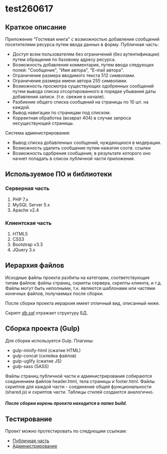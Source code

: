 # test260617

## Краткое описание

Приложение "Гостевая книга" с возможностью добавления сообщений посетителями ресурса путем ввода данных в форму.
Публичная часть:
- Доступ всем пользователям без ограничений (без аутентификации) путем обращения по базовому адресу ресурса.
- Возможность добавления комментария, путем ввода следующих полей: "Сообщение", "Имя автора", "E-mail автора".
- Ограничение размера вводимого текста 512 символами.
- Ограничение размера имени автора 255 символами.
- Возможность просмотра существующих одобренных сообщений путем вывода списка отсортированного
 в порядке убывания даты добавления записи. (т.е. свежие в начале).
- Разбиение общего списка сообщений на страницы по 10 шт. на каждой.
- Вывод навигации по страницам под списком.
- Корректная обработка (возврат 404) в случае запроса несуществующей страницы.

Система администрирования:
- Вывод списка добавленных сообщений, нуждающихся в модерации.
- Возможность удалить сообщение путем нажатия соотв. ссылки
- Возможность одобрения сообщения, в результате которого оно начнет попадать в список публичной части приложения.

## Используемое ПО и библиотеки
### Серверная часть
1. PHP 7.x
2. MySQL Server 5.x
3. Apache v2.4

### Клиентская часть
1. HTML5
2. CSS3
3. Bootstrap v3.3
4. JQuery 3.x

## Иерархия файлов
Исходные файлы проекта разбиты на категории, соответствующие типам файлов: файлы страниц, скрипты сервера, скрипты клиента, и т.д. Файлы могут быть неполными, т.к. являются шаблонами или частями конечных файлов, получаемых после сборки.

После сборки проекта иерархия имеет отличный вид, описанный ниже.

Скрипт [*db.sql*](_src/db.sql) отражает структуру БД.

## Сборка проекта (Gulp)
Для сборки используется Gulp. Плагины:
- gulp-minify-html (сжатие HTML)
- gulp-concat (склейка файлов)
- gulp-uglify (сжатие JS)
- gulp-sass (SASS)

Файлы страниц публичной части и администрирования собираются соединением файлов header.html, тела страницы и footer.html. Файлы скриптов для каждой части - соединение общей функциональности (shared.js) и скриптов части. Таблицы стилей создаются аналогично.

##### После сборки корень проекта находится в папке *build*.

## Тестирование
Проект можно протестировать по следующим ссылкам:
- [Публичная часть](http://test.energet.xyz/public.php)
- [Администрирование](http://test.energet.xyz/admin.php)
